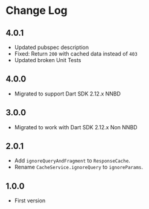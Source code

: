 # Change Log

## 4.0.1

* Updated pubspec description
* Fixed: Return `200` with cached data instead of `403`
* Updated broken Unit Tests

## 4.0.0

* Migrated to support Dart SDK 2.12.x NNBD

## 3.0.0

* Migrated to work with Dart SDK 2.12.x Non NNBD

## 2.0.1

* Add `ignoreQueryAndFragment` to `ResponseCache`.
* Rename `CacheService.ignoreQuery` to `ignoreParams`.

## 1.0.0

* First version
